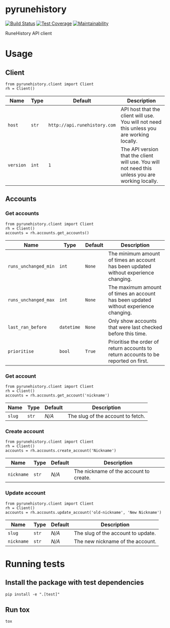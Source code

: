 # pyrunehistory

[![Build Status](https://travis-ci.org/jmwri/pyrunehistory.svg?branch=master)](https://travis-ci.org/jmwri/pyrunehistory)
[![Test Coverage](https://api.codeclimate.com/v1/badges/72d004733ec3f9f03748/test_coverage)](https://codeclimate.com/github/jmwri/pyrunehistory/test_coverage)
[![Maintainability](https://api.codeclimate.com/v1/badges/72d004733ec3f9f03748/maintainability)](https://codeclimate.com/github/jmwri/pyrunehistory/maintainability)

RuneHistory API client

# Usage
## Client
```
from pyrunehistory.client import Client
rh = Client()
```

| Name | Type | Default | Description |
| --- | --- | --- | --- |
| `host` | `str` | `http://api.runehistory.com` | API host that the client will use. You will not need this unless you are working locally. |
| `version` | `int` | `1` | The API version that the client will use. You will not need this unless you are working locally. |

## Accounts
### Get accounts
```
from pyrunehistory.client import Client
rh = Client()
accounts = rh.accounts.get_accounts()
```

| Name | Type | Default | Description |
| --- | --- | --- | --- |
| `runs_unchanged_min` | `int` | `None` | The minimum amount of times an account has been updated without experience changing. |
| `runs_unchanged_max` | `int` | `None` | The maximum amount of times an account has been updated without experience changing. |
| `last_ran_before` | `datetime` | `None` | Only show accounts that were last checked before this time. |
| `prioritise` | `bool` | `True` | Prioritise the order of return accounts to return accounts to be reported on first. |

### Get account
```
from pyrunehistory.client import Client
rh = Client()
accounts = rh.accounts.get_account('nickname')
```

| Name | Type | Default | Description |
| --- | --- | --- | --- |
| `slug` | `str` | *N/A* | The slug of the account to fetch. |

### Create account
```
from pyrunehistory.client import Client
rh = Client()
accounts = rh.accounts.create_account('Nickname')
```

| Name | Type | Default | Description |
| --- | --- | --- | --- |
| `nickname` | `str` | *N/A* | The nickname of the account to create. |

### Update account
```
from pyrunehistory.client import Client
rh = Client()
accounts = rh.accounts.update_account('old-nickname', 'New Nickname')
```

| Name | Type | Default | Description |
| --- | --- | --- | --- |
| `slug` | `str` | *N/A* | The slug of the account to update. |
| `nickname` | `str` | *N/A* | The new nickname of the account. |

# Running tests
## Install the package with test dependencies
`pip install -e ".[test]"`

## Run tox
`tox`